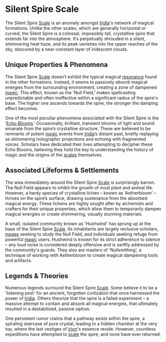 # Silent Spire Scale

The Silent Spire [Scale](/geography/landmark/scale.md) is an anomaly amongst [Iridia](/geography/world/iridia.md)'s network of magical formations. Unlike the other scales, which are generally horizontal or curved, the Silent Spire is a colossal, impossibly tall, crystalline spire that extends far into the atmosphere. It’s perpetually shrouded in a silent, shimmering heat haze, and its peak vanishes into the upper reaches of the sky, obscured by a near-constant layer of iridescent clouds.

## Unique Properties & Phenomena

The Silent Spire [Scale](/geography/landmark/scale.md) doesn’t exhibit the typical magical [resonance](/raw/20250501/resonance/resonance.md) found in the other formations. Instead, it seems to passively *absorb* magical energies from the surrounding environment, creating a zone of dampened [magic](/structure/mechanic/magic.md). This effect, known as the 'Null Field,' makes spellcasting unpredictable and often ineffective within a significant radius of the spire's base. The higher one ascends towards the spire, the stronger the damping effect becomes.

One of the most peculiar phenomena associated with the Silent Spire is the ‘[Echo Blooms](/raw/20250501/phenomenon/echo-bloom.md).’ Occasionally, brilliant, transient blooms of light and sound emanate from the spire’s crystalline structure. These are believed to be remnants of potent [magic](/structure/mechanic/magic.md) events from [Iridia](/geography/world/iridia.md)’s distant past, briefly replaying as shimmering holographic projections and echoing with fragmented voices. Scholars have dedicated their lives attempting to decipher these Echo Blooms, believing they hold the key to understanding the history of magic and the origins of the [scales](/geography/landmark/scale.md) themselves.

## Associated Lifeforms & Settlements

The area immediately around the Silent Spire [Scale](/geography/landmark/scale.md) is surprisingly barren. The Null Field appears to inhibit the growth of most plant and animal life. However, a hardy species of crystalline lichen – known as ‘Aetherbloom’ – thrives on the spire’s surface, drawing sustenance from the absorbed magical energy. These lichens are highly sought after by alchemists and crafters for their unique properties, which allow them to temporarily dampen magical energies or create shimmering, visually stunning materials.

A small, isolated community known as 'Hushwind' has sprung up at the base of the Silent Spire [Scale](/geography/landmark/scale.md). Its inhabitants are largely reclusive scholars, [mages](/raw/20250504/mage/mages.md) seeking to study the Null Field, and individuals seeking refuge from powerful [magic](/structure/mechanic/magic.md) users. Hushwind is known for its strict adherence to silence – any loud noise is considered deeply offensive and is swiftly addressed by the community's guards. They also are masters of 'Nullsmithing', a technique of working with Aetherbloom to create magical dampening tools and artifacts.

## Legends & Theories

Numerous legends surround the Silent Spire [Scale](/geography/landmark/scale.md). Some believe it to be a 'listening post' for an ancient, forgotten civilization that once harnessed the power of [Iridia](/geography/world/iridia.md). Others theorize that the spire is a failed experiment – a massive attempt to contain and absorb all magical energies, that ultimately resulted in a destabilized, passive siphon. 

One persistent rumor claims that a pathway exists within the spire, a spiraling staircase of pure crystal, leading to a hidden chamber at the very top, where the last vestiges of [Irion](/being/deity/irion.md)'s essence reside. However, countless expeditions have attempted to [scale](/geography/landmark/scale.md) the spire, and none have ever returned.
